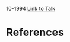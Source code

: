 

10-1994
[Link to Talk](https://www.churchofjesuschrist.org/study/general-conference/1994/10/saturday-afternoon-session?lang=eng)



# References
